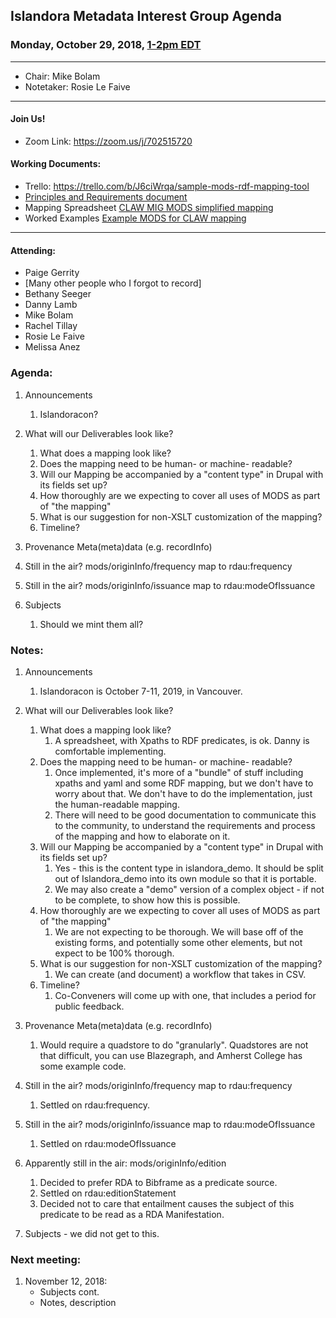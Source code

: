 ## Islandora Metadata Interest Group Agenda
### Monday, October 29, 2018, [1-2pm EDT](http://www.thetimezoneconverter.com/?t=1%20pm&tz=Toronto&)

---
* Chair:  Mike Bolam
* Notetaker: Rosie Le Faive
---

#### Join Us!
* Zoom Link: https://zoom.us/j/702515720

#### Working Documents:
* Trello: https://trello.com/b/J6ciWrqa/sample-mods-rdf-mapping-tool
* [Principles and Requirements document](https://docs.google.com/document/d/19c58eqejuB3MhY-lS8o8QW0naM_R3GusD23aQ3dwusw/edit?usp=sharing)
* Mapping Spreadsheet [CLAW MIG MODS simplified mapping](https://docs.google.com/spreadsheets/d/18u2qFJ014IIxlVpM3JXfDEFccwBZcoFsjbBGpvL0jJI/edit#gid=0)
* Worked Examples [Example MODS for CLAW mapping](https://docs.google.com/spreadsheets/d/1C2Xie7HUDSgRT5v4ldoJvlNdoXz2GHAPvL3PE3TOKW8/edit#gid=1829081124)
---

#### Attending:
* Paige Gerrity
* [Many other people who I forgot to record]
* Bethany Seeger
* Danny Lamb
* Mike Bolam
* Rachel Tillay
* Rosie Le Faive
* Melissa Anez

### Agenda:

1. Announcements
   1. Islandoracon?
1. What will our Deliverables look like? 
   1. What does a mapping look like?
   1. Does the mapping need to be human- or machine- readable?
   1. Will our Mapping be accompanied by a "content type" in Drupal with its fields set up?
   1. How thoroughly are we expecting to cover all uses of MODS as part of "the mapping"
   1. What is our suggestion for non-XSLT customization of the mapping?
   1. Timeline?

1. Provenance Meta(meta)data (e.g. recordInfo)
       
1. Still in the air? mods/originInfo/frequency map to rdau:frequency

1. Still in the air? mods/originInfo/issuance map to rdau:modeOfIssuance

1. Subjects
   1. Should we mint them all? 
   

### Notes:

1. Announcements
   1. Islandoracon is October 7-11, 2019, in Vancouver.
1. What will our Deliverables look like? 
   1. What does a mapping look like?
      1. A spreadsheet, with Xpaths to RDF predicates, is ok. Danny is comfortable implementing. 
   1. Does the mapping need to be human- or machine- readable?
      1. Once implemented, it's more of a "bundle" of stuff including xpaths and yaml and some RDF mapping, but we don't have to worry about that. We don't have to do the implementation, just the human-readable mapping.
      1. There will need to be good documentation to communicate this to the community, to understand the requirements and process of the mapping and how to elaborate on it.
   1. Will our Mapping be accompanied by a "content type" in Drupal with its fields set up?
      1. Yes - this is the content type in islandora_demo. It should be split out of Islandora_demo into its own module so that it is portable.
      1. We may also create a "demo" version of a complex object - if not to be complete, to show how this is possible.
   1. How thoroughly are we expecting to cover all uses of MODS as part of "the mapping"
      1. We are not expecting to be thorough. We will base off of the existing forms, and potentially some other elements, but not expect to be 100% thorough.
   1. What is our suggestion for non-XSLT customization of the mapping?
      1. We can create (and document) a workflow that takes in CSV.
   1. Timeline?
      1. Co-Conveners will come up with one, that includes a period for public feedback.

1. Provenance Meta(meta)data (e.g. recordInfo)
   1. Would require a quadstore to do "granularly". Quadstores are not that difficult, you can use Blazegraph, and Amherst College has some example code.
       
1. Still in the air? mods/originInfo/frequency map to rdau:frequency
   1. Settled on rdau:frequency.

1. Still in the air? mods/originInfo/issuance map to rdau:modeOfIssuance
   1. Settled on rdau:modeOfIssuance

1. Apparently still in the air: mods/originInfo/edition
   1. Decided to prefer RDA to Bibframe as a predicate source.
   1. Settled on rdau:editionStatement
   1. Decided not to care that entailment causes the subject of this predicate to be read as a RDA Manifestation. 

1. Subjects - we did not get to this.
   


### Next meeting:
1. November 12, 2018: 
   * Subjects cont.
   * Notes, description
